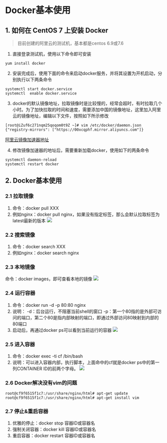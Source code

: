 # Docker基本使用

## 1. 如何在 CentOS 7 上安装 Docker

> 目前创建的阿里云的测试机，基本都是centos 6.9或7.6
1. 直接登录测试机，使用以下命令即可安装
```
yum install docker
```

2. 安装完成后，使用下面的命令来启动docker服务，并将其设置为开机启动，分别执行以下两条命令
```
systemctl start docker.service
systemctl  enable docker.service
```

3. docker的默认镜像地址，拉取镜像时是比较慢的，经常会超时，有时拉取几个小时。为了加快拉取的时间和速度，需要添加中国的镜像地址，这里加入阿里云的镜像地址，编辑以下文件，按照如下所示修改
```
[root@iZuf6c271nqm25qoqom0t9Z ~]# vim /etc/docker/daemon.json
{"registry-mirrors": ["https://00xcqphf.mirror.aliyuncs.com"]}
```
[阿里云镜像加速器地址](https://cr.console.aliyun.com/cn-shanghai/instances/mirrors)

4. 修改镜像加速器的地址后，需要重新加载docker，使用如下的两条命令
```
systemctl daemon-reload
systemctl restart docker
```

## 2. Docker基本使用
### 2.1 拉取镜像
1. 命令：docker pull XXX
2. 例如nginx：docker pull nginx，如果没有指定标签，那么会默认拉取标签为latest最新的版本
![](https://gitee.com/jinming_hu/myblogs/raw/master/pic/20210122180439.png)

### 2.2 搜索镜像
1. 命令：docker search XXX
2. 例如nginx：docker search nginx

### 2.3 本地镜像
命令：docker images，即可查看本地的镜像
![](https://gitee.com/jinming_hu/myblogs/raw/master/pic/20210122181152.png)

### 2.4 运行容器
1. 命令：docker run -d -p 80:80 nginx
2. 说明：
  -d：后台运行，不阻塞当前shell的窗口
  -p：第一个80指的是外部可访问的端口，第二个80是指内部映射的端口，即通过外部访问80映射到内部的80端口
3. 启动后，再通过docker ps可以看到当前运行的容器
![](https://gitee.com/jinming_hu/myblogs/raw/master/pic/20210122181417.png)

### 2.5 进入容器
1. 命令：docker exec -ti cf /bin/bash
2. 说明：可以进入容器内部，执行脚本，上面命中的cf就是docker ps中的第一列CONTAINER ID的前两个字母。
![](https://gitee.com/jinming_hu/myblogs/raw/master/pic/20210122181747.png)

### 2.6 Docker解决没有vim的问题
```
root@cf9f6515f1c7:/usr/share/nginx/html# apt-get update
root@cf9f6515f1c7:/usr/share/nginx/html# apt-get install vim
```

### 2.7 停止&重启容器
1. 优雅的停止：docker stop 容器ID或容器名
2. 强制关闭容器：docker kill 容器ID或容器名
3. 重启容器：docker restart 容器ID或容器名